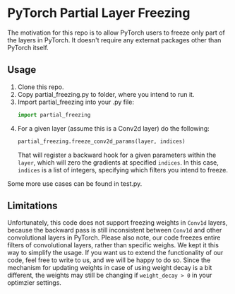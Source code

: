 PyTorch Partial Layer Freezing
=

The motivation for this repo is to allow PyTorch users to freeze only part of the layers in PyTorch.
It doesn't require any externat packages other than PyTorch itself.

Usage
-
1. Clone this repo.
2. Copy partial_freezing.py to folder, where you intend to run it.
3. Import partial_freezing into your .py file:
    ```python
    import partial_freezing
    ```
4. For a given layer (assume this is a Conv2d layer) do the following:
    ```python
    partial_freezing.freeze_conv2d_params(layer, indices)
    ```
    That will register a backward hook for a given parameters within the ```layer```, which will zero the gradients at specified ```indices```. In this case, ```indices``` is a list of integers, specifying which filters you intend to freeze.
  
Some more use cases can be found in test.py.
  
Limitations
-
Unfortunately, this code does not support freezing weights in ```Conv1d``` layers, because the backward pass is still inconsistent between ```Conv1d``` and other convolutional layers in PyTorch.
Please also note, our code freezes entire filters of convolutional layers, rather than specific weighs. We kept it this way to simplify the usage. If you want us to extend the functionality of our code, feel free to write to us, and we will be happy to do so.
Since the mechanism for updating weights in case of using weight decay is a bit different, the weights may still be changing if ```weight_decay > 0``` in your optimzier settings.